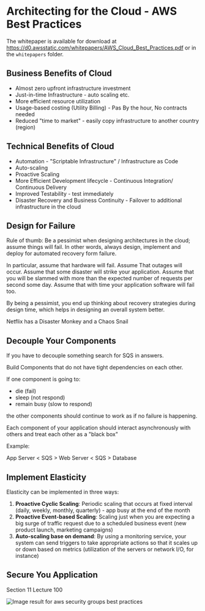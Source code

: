 # Architecting for the Cloud - AWS Best Practices 

The whitepaper is available for download at https://d0.awsstatic.com/whitepapers/AWS_Cloud_Best_Practices.pdf or in the `whitepapers` folder.



## Business Benefits of Cloud

- Almost zero upfront infrastructure investment
- Just-in-time Infrastructure - auto scaling etc.
- More efficient resource utilization
- Usage-based costing (Utility Billing) - Pas By the hour, No contracts needed
- Reduced "time to market" - easily copy infrastructure to another country (region)

## Technical Benefits of Cloud

- Automation - "Scriptable Infrastructure" / Infrastructure as Code
- Auto-scaling
- Proactive Scaling
- More Efficient Development lifecycle - Continuous Integration/ Continuous Delivery
- Improved Testability - test immediately
- Disaster Recovery and Business Continuity - Failover to additional infrastructure in the cloud

## Design for Failure

Rule of thumb: Be a pessimist when designing architectures in the cloud; assume things will fail. In other words, always design, implement and deploy for automated recovery form failure.

In particular, assume that hardware will fail. Assume That outages will occur. Assume that some disaster will strike your application. Assume that you will be slammed with more than the expected number of requests per second some day. Assume that with time your application software will fail too.

By being a pessimist, you end up thinking about recovery strategies during design time, which helps in designing an overall system better.

Netflix has a Disaster Monkey and a  Chaos Snail

## Decouple Your Components

If you have to decouple something search for SQS in answers.

Build Components that do not have tight dependencies on each other. 

If one component is going to:

- die (fail)
- sleep (not respond)
- remain busy (slow to respond)

the other components should continue to work as if no failure is happening.

Each component of your application should interact asynchronously with others and treat each other as a "black box"

Example:

App Server  < SQS > Web Server < SQS > Database 

## Implement Elasticity

Elasticity can be implemented in three ways:

1. **Proactive Cyclic Scaling**: Periodic scaling that occurs at fixed interval (daily, weekly, monthly, quarterly) - app busy at the end of the month
2. **Proactive Event-based Scaling**: Scaling just when you are expecting a big surge of traffic request due to a scheduled business event (new product launch, marketing campaigns)
3. **Auto-scaling base on demand**: By using a monitoring service, your system can send triggers to take appropriate actions so that it scales up or down based on metrics (utilization of the servers or network I/O, for instance)

## Secure You Application

Section 11 Lecture 100

![Image result for aws security groups best practices](C:\git\AWS-SAA-Study-Notes\docs\images\aws-security-best-practises.png)  